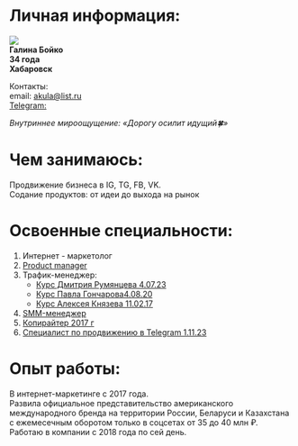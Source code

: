# Личная информация:  
![](https://cloud.mail.ru/public/b51b/uvAb4HprU)  
 **Галина Бойко  
 34 года  
 Хабаровск**  

 Контакты:  
 email: akula@list.ru  
 [Telegram:](https://t.me/Wallkiriya)  

*Внутриннее мироощущение: «Дорогу осилит идущий🍀»*  

# Чем занимаюсь:  
Продвижение бизнеса в IG, TG, FB, VK.  
Содание продуктов: от идеи до выхода на рынок  

# Освоенные специальности:  
1. Интернет - маркетолог  
2. [Product manager](https://drive.google.com/file/d/1UCLoBGlsjwooNTmHlprB85ElNxQYqa2S/view?usp=drive_link)
3. Трафик-менеджер:
    - [Курс Дмитрия Румянцева 4.07.23](https://drive.google.com/file/d/1GuPTO-ZwERWKAqEtqnt9fJ1Nsf4Ygvzt/view?usp=drive_link)
    - [Курс Павла Гончарова4.08.20](https://drive.google.com/file/d/14636DvWqKcBWyv8IpnFeDvseWnSONf-t/view?usp=drive_link)
    - [Курс Алексея Князева 11.02.17](https://drive.google.com/file/d/1EKwORWpbgtZ6LWWgCWwhW21FbKTjmuzm/view?usp=drive_link)
4. [SMM-менеджер](https://drive.google.com/file/d/1Gqn9JvyFfPr3Kryx1OakUwLsHY_-JZNZ/view?usp=drive_link)
5. [Копирайтер 2017 г](https://drive.google.com/file/d/1UdnjoU6xiAoXa-mX88O6kMEJQJPL0isi/view?usp=drive_link)
6. [Специалист по продвижению в Telegram 1.11.23](https://drive.google.com/file/d/1nG5tVbBWWP6M8zTLGnmOeDHkJ9NU7YqZ/view?usp=drive_link)  


# Опыт работы:
В интернет-маркетинге с 2017 года.  
Развила официальное представительство американского международного бренда на территории России, Беларуси и Казахстана с ежемесечным оборотом только в соцсетах от 35 до 40 млн ₽. Работаю в компании с 2018 года по сей день.

